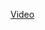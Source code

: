 <a href="https://github.com/headwirecom/coresites/wiki/Coresites-Components#video" target="blank">Video</a>